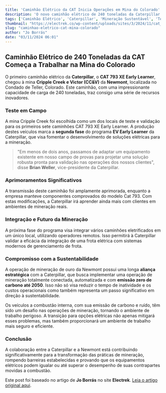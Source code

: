 ```yaml
---
title: 'Caminhão Elétrico da CAT Inicia Operações em Mina do Colorado'
description: 'O novo caminhão elétrico de 240 toneladas da Caterpillar começa suas operações na mina Cripple Creek, destacando inovações e o compromisso com a mineração sustentável.'
tags: ['Caminhão Elétrico', 'Caterpillar', 'Mineração Sustentável', 'Tecnologia', 'Inovação']
thumbnail: "https://electrek.co/wp-content/uploads/sites/3/2024/11/cat_early-lerner.jpeg?quality=82&strip=all&w=1600"
slug: "caminhao-eletrico-cat-mina-colorado"
author: "Jo Borrás"
date: "03/11/2024 06:01"
---
```


## Caminhão Elétrico de 240 Toneladas da CAT Começa a Trabalhar na Mina do Colorado

O primeiro caminhão elétrico da **Caterpillar**, o **CAT 793 XE Early Learner**, chegou à mina **Cripple Creek e Victor (CC&V)** da **Newmont**, localizada no Condado de Teller, Colorado. Este caminhão, com uma impressionante capacidade de carga de 240 toneladas, traz consigo uma série de recursos inovadores.

### Teste em Campo

A mina Cripple Creek foi escolhida como um dos locais de teste e validação para os primeiros sete caminhões CAT 793 XE Early Learner. A produção destes veículos marca a **segunda fase** do programa **EV Early Learner** da Caterpillar, que visa fomentar o desenvolvimento de soluções elétricas para a mineração.

> "Em menos de dois anos, passamos de adaptar um equipamento existente em nosso campo de provas para projetar uma solução robusta pronta para validação nas operações dos nossos clientes", disse **Brian Weller**, vice-presidente da Caterpillar.

### Aprimoramentos Significativos

A transmissão deste caminhão foi amplamente aprimorada, enquanto a empresa manteve componentes comprovados do modelo Cat 793. Com estas modificações, a Caterpillar irá aprender ainda mais com clientes em ambientes de mineração reais.

### Integração e Futuro da Mineração

A próxima fase do programa visa integrar vários caminhões eletrificados em um único local, utilizando operadores remotos. Isso permitirá à Caterpillar validar a eficácia da integração de uma frota elétrica com sistemas modernos de gerenciamento de frota.

### Compromisso com a Sustentabilidade

A operação de mineração de ouro da Newmont possui uma longa **aliança estratégica** com a Caterpillar, que busca implementar uma operação de mineração totalmente conectada, automatizada e com **emissão zero de carbono até 2050**. Isso não só visa reduzir o tempo de inatividade e os custos operacionais como também representa um passo significativo em direção à sustentabilidade.

Os veículos a combustão interna, com sua emissão de carbono e ruído, têm sido um desafio nas operações de mineração, tornando o ambiente de trabalho perigoso. A transição para opções elétricas não apenas mitigará esses problemas, mas também proporcionará um ambiente de trabalho mais seguro e eficiente.

### Conclusão

A colaboração entre a Caterpillar e a Newmont está contribuindo significativamente para a transformação das práticas de mineração, rompendo barreiras estabelecidas e provando que os equipamentos elétricos podem igualar ou até superar o desempenho de suas contrapartes movidas a combustão.

Este post foi baseado no artigo de **Jo Borrás** no site **Electrek**. [Leia o artigo original aqui](https://electrek.co/2024/11/02/next-gen-240-ton-cat-electric-haul-truck-gets-to-work-in-colorado-mine/).